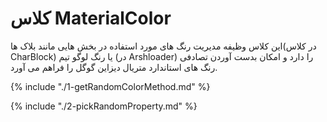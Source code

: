 # کلاس MaterialColor

این کلاس وظیفه مدیریت رنگ های مورد استفاده در بخش هایی مانند بلاک ها(در کلاس CharBlock) یا رنگ لوگو تیم (در Arshloader) را دارد و امکان بدست آوردن تصادفی رنگ های استاندارد متریال دیزاین گوگل را فراهم می آورد.

{% include "./1-getRandomColorMethod.md" %}

{% include "./2-pickRandomProperty.md" %}
